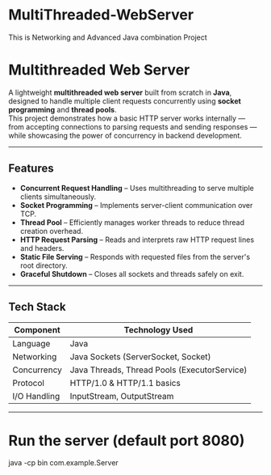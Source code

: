 # MultiThreaded-WebServer
This is Networking and Advanced Java combination Project 


# Multithreaded Web Server

A lightweight **multithreaded web server** built from scratch in **Java**, designed to handle multiple client requests concurrently using **socket programming** and **thread pools**.  
This project demonstrates how a basic HTTP server works internally — from accepting connections to parsing requests and sending responses — while showcasing the power of concurrency in backend development.

---

## Features

- **Concurrent Request Handling** – Uses multithreading to serve multiple clients simultaneously.
- **Socket Programming** – Implements server-client communication over TCP.
- **Thread Pool** – Efficiently manages worker threads to reduce thread creation overhead.
- **HTTP Request Parsing** – Reads and interprets raw HTTP request lines and headers.
- **Static File Serving** – Responds with requested files from the server's root directory.
- **Graceful Shutdown** – Closes all sockets and threads safely on exit.

---

## Tech Stack

| Component            | Technology Used |
|----------------------|----------------|
| Language             | Java |
| Networking           | Java Sockets (ServerSocket, Socket) |
| Concurrency          | Java Threads, Thread Pools (ExecutorService) |
| Protocol             | HTTP/1.0 & HTTP/1.1 basics |
| I/O Handling         | InputStream, OutputStream |

---



# Run the server (default port 8080)
java -cp bin com.example.Server
